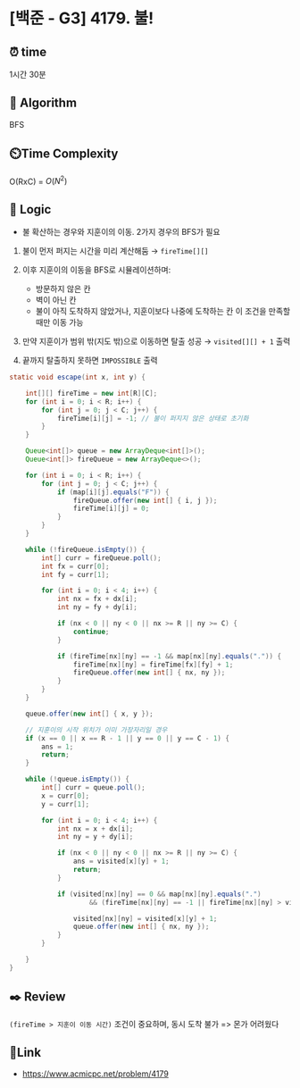 # [백준 - G3] 4179. 불!
 
## ⏰  **time**
1시간 30분

## :pushpin: **Algorithm**
BFS

## ⏲️**Time Complexity**
O(RxC) = $O(N^2)$

## :round_pushpin: **Logic**

- 불 확산하는 경우와 지훈이의 이동. 2가지 경우의 BFS가 필요

1. 불이 먼저 퍼지는 시간을 미리 계산해둠 → `fireTime[][]`

2. 이후 지훈이의 이동을 BFS로 시뮬레이션하며:
	- 방문하지 않은 칸
	- 벽이 아닌 칸
	- 불이 아직 도착하지 않았거나, 지훈이보다 나중에 도착하는 칸
	이 조건을 만족할 때만 이동 가능
3. 만약 지훈이가 범위 밖(지도 밖)으로 이동하면 탈출 성공 → `visited[][] + 1` 출력
4. 끝까지 탈출하지 못하면 `IMPOSSIBLE` 출력

```java
static void escape(int x, int y) {

	int[][] fireTime = new int[R][C];
	for (int i = 0; i < R; i++) {
		for (int j = 0; j < C; j++) {
			fireTime[i][j] = -1; // 불이 퍼지지 않은 상태로 초기화
		}
	}

	Queue<int[]> queue = new ArrayDeque<int[]>();
	Queue<int[]> fireQueue = new ArrayDeque<>();

	for (int i = 0; i < R; i++) {
		for (int j = 0; j < C; j++) {
			if (map[i][j].equals("F")) {
				fireQueue.offer(new int[] { i, j });
				fireTime[i][j] = 0;
			}
		}
	}

	while (!fireQueue.isEmpty()) {
		int[] curr = fireQueue.poll();
		int fx = curr[0];
		int fy = curr[1];

		for (int i = 0; i < 4; i++) {
			int nx = fx + dx[i];
			int ny = fy + dy[i];

			if (nx < 0 || ny < 0 || nx >= R || ny >= C) {
				continue;
			}

			if (fireTime[nx][ny] == -1 && map[nx][ny].equals(".")) {
				fireTime[nx][ny] = fireTime[fx][fy] + 1;
				fireQueue.offer(new int[] { nx, ny });
			}
		}
	}

	queue.offer(new int[] { x, y });

	// 지훈이의 시작 위치가 이미 가장자리일 경우
	if (x == 0 || x == R - 1 || y == 0 || y == C - 1) {
		ans = 1;
		return;
	}

	while (!queue.isEmpty()) {
		int[] curr = queue.poll();
		x = curr[0];
		y = curr[1];

		for (int i = 0; i < 4; i++) {
			int nx = x + dx[i];
			int ny = y + dy[i];

			if (nx < 0 || ny < 0 || nx >= R || ny >= C) {
				ans = visited[x][y] + 1;
				return;
			}

			if (visited[nx][ny] == 0 && map[nx][ny].equals(".")
					&& (fireTime[nx][ny] == -1 || fireTime[nx][ny] > visited[x][y] + 1)) {

				visited[nx][ny] = visited[x][y] + 1;
				queue.offer(new int[] { nx, ny });
			}
		}

	}
}
```

## :black_nib: **Review**
`(fireTime > 지훈이 이동 시간)` 조건이 중요하며, 동시 도착 불가
=> 몬가 어려웠다

## 📡**Link**
- https://www.acmicpc.net/problem/4179
